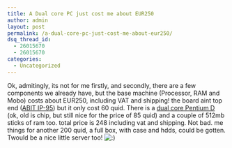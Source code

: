 ```yaml
---
title: A Dual core PC just cost me about EUR250
author: admin
layout: post
permalink: /a-dual-core-pc-just-cost-me-about-eur250/
dsq_thread_id:
  - 26015670
  - 26015670
categories:
  - Uncategorized
---
```

Ok, admitingly, its not for me firstly, and secondly, there are a few components we already have, but the base machine (Processor, RAM and Mobo) costs about EUR250, including VAT and shipping! the board aint top end (<a class href="https://www.komplett.ie/k/ki.asp?sku=329792">ABIT IP-95</a>) but it only cost 60 quid. There is a <a class href="https://www.komplett.ie/k/ki.asp?sku=309926">dual core Pentium D</a> (ok, old is chip, but still nice for the price of 85 quid) and a couple of 512mb sticks of ram too. total price is 248 including vat and shipping. Not bad. me things for another 200 quid, a full box, with case and hdds, could be gotten. Twould be a nice little server too! <img src="http://blog.lotas-smartman.net/wp-includes/images/smilies/icon_smile.gif" alt=":)" class="wp-smiley" />
